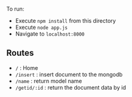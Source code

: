 
To run:

- Execute `npm install` from this directory
- Execute `node app.js`
- Navigate to `localhost:8000`


## Routes
- `/` : Home
- `/insert` : insert document to the mongodb
- `/name` : return model name
- `/getid/:id` : return the document data by id

